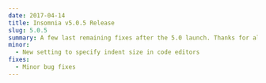 ```yaml
---
date: 2017-04-14
title: Insomnia v5.0.5 Release
slug: 5.0.5
summary: A few last remaining fixes after the 5.0 launch. Thanks for all the feedback!
minor: 
  - New setting to specify indent size in code editors
fixes:
  - Minor bug fixes
---
```


